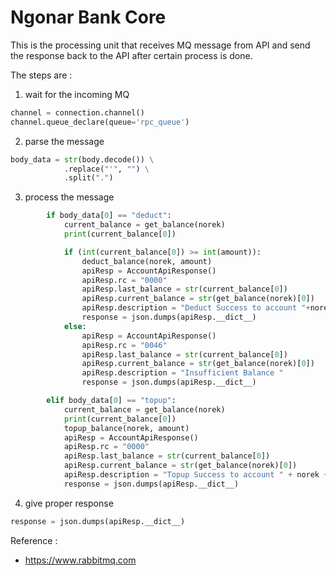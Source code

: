 # Ngonar Bank Core

This is the processing unit that receives MQ message from API and send the response back to the API after certain process is done.

The steps are :
1. wait for the incoming MQ
```python
channel = connection.channel()
channel.queue_declare(queue='rpc_queue')
```
2. parse the message
```python
body_data = str(body.decode()) \
            .replace("'", "") \
            .split(".")
```
3. process the message
```python
        if body_data[0] == "deduct":
            current_balance = get_balance(norek)
            print(current_balance[0])

            if (int(current_balance[0]) >= int(amount)):
                deduct_balance(norek, amount)
                apiResp = AccountApiResponse()
                apiResp.rc = "0000"
                apiResp.last_balance = str(current_balance[0])
                apiResp.current_balance = str(get_balance(norek)[0])
                apiResp.description = "Deduct Success to account "+norek+" for $"+amount
                response = json.dumps(apiResp.__dict__)
            else:
                apiResp = AccountApiResponse()
                apiResp.rc = "0046"
                apiResp.last_balance = str(current_balance[0])
                apiResp.current_balance = str(get_balance(norek)[0])
                apiResp.description = "Insufficient Balance "
                response = json.dumps(apiResp.__dict__)

        elif body_data[0] == "topup":
            current_balance = get_balance(norek)
            print(current_balance[0])
            topup_balance(norek, amount)
            apiResp = AccountApiResponse()
            apiResp.rc = "0000"
            apiResp.last_balance = str(current_balance[0])
            apiResp.current_balance = str(get_balance(norek)[0])
            apiResp.description = "Topup Success to account " + norek + " for $" + amount
            response = json.dumps(apiResp.__dict__)
```
4. give proper response
```python
response = json.dumps(apiResp.__dict__)
```

Reference : 
* https://www.rabbitmq.com